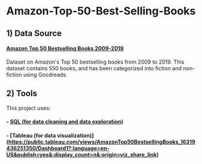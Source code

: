 # Amazon-Top-50-Best-Selling-Books

## 1) Data Source
#### [Amazon Top 50 Bestselling Books 2009-2019](https://www.kaggle.com/sootersaalu/amazon-top-50-bestselling-books-2009-2019/code)

Dataset on Amazon's Top 50 bestselling books from 2009 to 2019. This dataset contains 550 books, and has been categorized into fiction and non-fiction using Goodreads.

## 2) Tools
This project uses: 
#### - [SQL (for data cleaning and data exploration)](https://github.com/Zaryn-Ooi/Amazon-Top-50-Best-Selling-Books/blob/main/Amazon_Best_Selling_Books.sql) 
#### - [Tableau (for data visualization)] (https://public.tableau.com/views/AmazonTop50BestsellingBooks_16319436251350/Dashboard1?:language=en-US&publish=yes&:display_count=n&:origin=viz_share_link)
